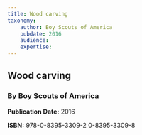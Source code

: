 ```yaml
---
title: Wood carving
taxonomy:
	author: Boy Scouts of America
	pubdate: 2016
	audience: 
	expertise: 
---
```

## Wood carving
### By Boy Scouts of America

**Publication Date:** 2016

**ISBN:** 978-0-8395-3309-2 0-8395-3309-8